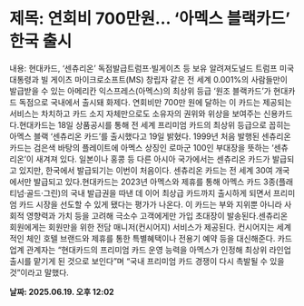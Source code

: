 # **제목: 연회비 700만원… ‘아멕스 블랙카드’ 한국 출시**

  내용: 현대카드, ‘센츄리온’ 독점발급트럼프·빌게이츠 등 보유 알려져도널드 트럼프 미국 대통령과 빌 게이츠 마이크로소프트(MS) 창립자 같은 전 세계 0.001%의 사람들만이 발급받을 수 있는 아메리칸 익스프레스(아멕스)의 최상위 등급 ‘원조 블랙카드’가 현대카드 독점으로 국내에서 출시돼 화제다. 연회비만 700만 원에 달하는 이 카드는 제공되는 서비스는 차치하고 카드 소지 자체만으로도 소유자의 권위와 위상을 보여주는 신용카드다.현대카드는 18일 상품공시를 통해 전 세계 프리미엄 카드의 최상위 등급으로 꼽히는 아멕스 블랙 ‘센츄리온 카드’를 출시했다고 19일 밝혔다. 1999년 처음 발행된 센츄리온 카드는 검은색 바탕의 플레이트에 아멕스 상징인 로마군 100인 부대장을 뜻하는 ‘센츄리온’이 새겨져 있다. 일본이나 홍콩 등 다른 아시아 국가에서는 센츄리온 카드가 발급되고 있지만, 한국에서 발급되기는 이번이 처음이다. 센츄리온 카드는 전 세계 30여 개국에서만 발급되고 있다.현대카드는 2023년 아멕스와 제휴를 통해 아멕스 카드 3종(플래티넘·골드·그린)의 국내 발급권을 따낸 데 이어 최상급 카드까지 출시하게 되면서 프리미엄 카드 시장을 선도할 수 있게 됐다는 평가가 나온다. 이 카드는 부와 지위뿐 아니라 사회적 영향력과 가치 등을 고려해 극소수 고객에게만 가입 초대장이 발송된다.센츄리온 회원에게는 회원만을 위한 전담 매니저(컨시어지) 서비스가 제공된다. 컨시어지는 세계적인 체인 호텔 브랜드와 제휴를 통한 특별혜택이나 전용기 예약 등을 대신해준다. 카드업계 관계자는 “현대카드의 프리미엄 카드 운영 능력을 아멕스가 인정해 최상위 라인업 출시를 맡기게 된 것으로 보인다”며 “국내 프리미엄 카드 경쟁이 다시 촉발될 수 있을 것”이라고 말했다.

  **날짜: 2025.06.19. 오후 12:02**